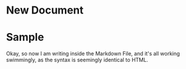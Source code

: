 # New Document
<h1>Sample</h1>

<p> 
Okay, so now I am writing inside the Markdown File, and it's all working swimmingly, as the syntax is seemingly identical to HTML.
</p>
